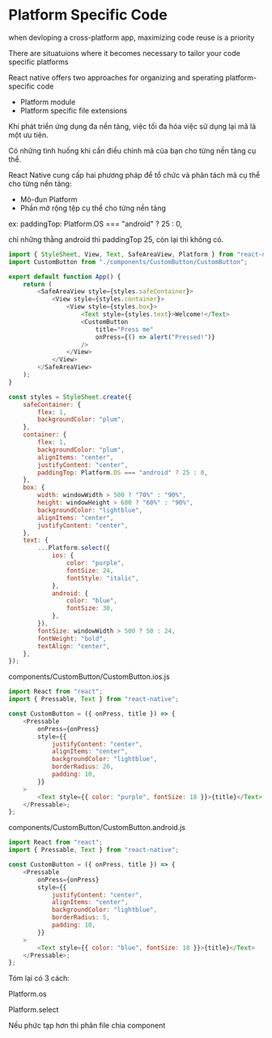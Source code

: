 # Platform Specific Code

when devloping a cross-platform app, maximizing code reuse is a priority

There are situatuions where it becomes necessary to tailor your code specific platforms

React native offers two approaches for organizing and sperating platform-specific code

-   Platform module
-   Platform specific file extensions

Khi phát triển ứng dụng đa nền tảng, việc tối đa hóa việc sử dụng lại mã là một ưu tiên.

Có những tình huống khi cần điều chỉnh mã của bạn cho từng nền tảng cụ thể.

React Native cung cấp hai phương pháp để tổ chức và phân tách mã cụ thể cho từng nền tảng:

-   Mô-đun Platform
-   Phần mở rộng tệp cụ thể cho từng nền tảng

ex: paddingTop: Platform.OS === "android" ? 25 : 0,

chỉ những thằng android thì paddingTop 25, còn lại thì không có.

```js
import { StyleSheet, View, Text, SafeAreaView, Platform } from "react-native";
import CustomButton from "./components/CustomButton/CustomButton";

export default function App() {
    return (
        <SafeAreaView style={styles.safeContainer}>
            <View style={styles.container}>
                <View style={styles.box}>
                    <Text style={styles.text}>Welcome!</Text>
                    <CustomButton
                        title="Press me"
                        onPress={() => alert("Pressed!")}
                    />
                </View>
            </View>
        </SafeAreaView>
    );
}

const styles = StyleSheet.create({
    safeContainer: {
        flex: 1,
        backgroundColor: "plum",
    },
    container: {
        flex: 1,
        backgroundColor: "plum",
        alignItems: "center",
        justifyContent: "center",
        paddingTop: Platform.OS === "android" ? 25 : 0,
    },
    box: {
        width: windowWidth > 500 ? "70%" : "90%",
        height: windowHeight > 600 ? "60%" : "90%",
        backgroundColor: "lightblue",
        alignItems: "center",
        justifyContent: "center",
    },
    text: {
        ...Platform.select({
            ios: {
                color: "purple",
                fontSize: 24,
                fontStyle: "italic",
            },
            android: {
                color: "blue",
                fontSize: 30,
            },
        }),
        fontSize: windowWidth > 500 ? 50 : 24,
        fontWeight: "bold",
        textAlign: "center",
    },
});
```

components/CustomButton/CustomButton.ios.js

```js
import React from "react";
import { Pressable, Text } from "react-native";

const CustomButton = ({ onPress, title }) => {
    <Pressable
        onPress={onPress}
        style={{
            justifyContent: "center",
            alignItems: "center",
            backgroundColor: "lightblue",
            borderRadius: 20,
            padding: 10,
        }}
    >
        <Text style={{ color: "purple", fontSize: 18 }}>{title}</Text>
    </Pressable>;
};
```

components/CustomButton/CustomButton.android.js

```js
import React from "react";
import { Pressable, Text } from "react-native";

const CustomButton = ({ onPress, title }) => {
    <Pressable
        onPress={onPress}
        style={{
            justifyContent: "center",
            alignItems: "center",
            backgroundColor: "lightblue",
            borderRadius: 5,
            padding: 10,
        }}
    >
        <Text style={{ color: "blue", fontSize: 18 }}>{title}</Text>
    </Pressable>;
};
```

Tóm lại có 3 cách:

Platform.os

Platform.select

Nếu phức tạp hơn thì phân file chia component

